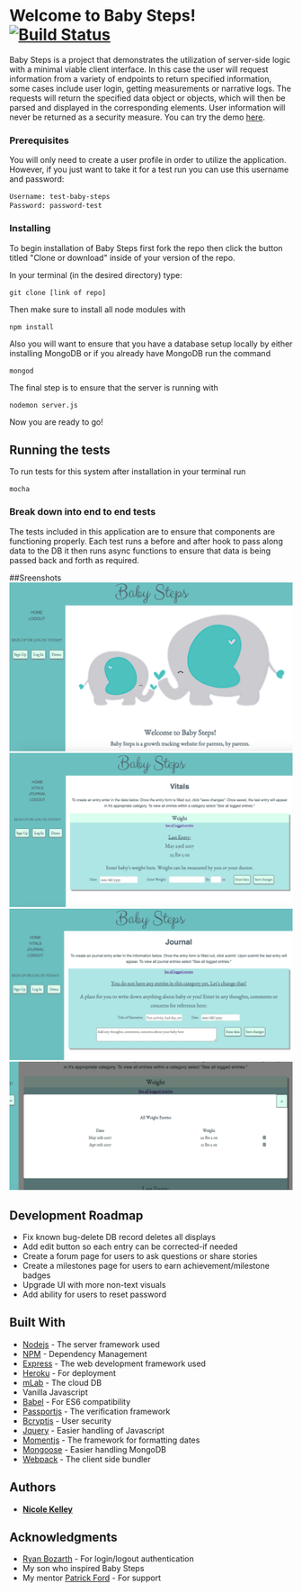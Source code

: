 # Welcome to Baby Steps! [![Build Status](https://travis-ci.org/navkelley/baby-steps.svg?branch=master)](https://travis-ci.org/navkelley/baby-steps)

Baby Steps is a project that demonstrates the utilization of server-side logic with a minimal viable client interface. In this case the user will request information from a variety of endpoints to return specified information, some cases include user login, getting measurements or narrative logs. The requests will return the specified data object or objects, which will then be parsed and displayed in the corresponding elements. User information will never be returned as a security measure. You can try the demo [here](https://evening-hollows-59256.herokuapp.com/).

### Prerequisites

You will only need to create a user profile in order to utilize the application. However, if you just want to take it for a test run you can use this username and password: 

```
Username: test-baby-steps
Password: password-test
```

### Installing

To begin installation of Baby Steps first fork the repo then click the button titled "Clone or download" inside of your version of the repo. 

In your terminal (in the desired directory) type: 
```
git clone [link of repo]
```
Then make sure to install all node modules with 
```
npm install
```
Also you will want to ensure that you have a database setup locally by either installing MongoDB or if you already have MongoDB run the command 
```
mongod
```
The final step is to ensure that the server is running with 
```
nodemon server.js
```
Now you are ready to go! 

## Running the tests

To run tests for this system after installation in your terminal run 
```
mocha
``` 

### Break down into end to end tests

The tests included in this application are to ensure that components are functioning properly. Each test runs a before and after hook to pass along data to the DB it then runs async functions to ensure that data is being passed back and forth as required.  

##Sreenshots
![screenshot](images/baby-steps-home.jpeg)
![screenshot](images/vital-demo.jpeg)
![screenshot](images/baby-steps-journal.jpeg)
![screenshot](images/all-entries-modal.jpeg)

## Development Roadmap

* Fix known bug-delete DB record deletes all displays
* Add edit button so each entry can be corrected-if needed
* Create a forum page for users to ask questions or share stories
* Create a milestones page for users to earn achievement/milestone badges
* Upgrade UI with more non-text visuals 
* Add ability for users to reset password

## Built With

* [Nodejs](https://nodejs.org/api/documentation.html) - The server framework used
* [NPM](https://docs.npmjs.com/) - Dependency Management
* [Express](https://expressjs.com/) - The web development framework used
* [Heroku](https://id.heroku.com/login) - For deployment 
* [mLab](http://docs.mlab.com/) - The cloud DB 
* Vanilla Javascript
* [Babel](https://babeljs.io/) - For ES6 compatibility 
* [Passportjs](http://passportjs.org/docs) - The verification framework
* [Bcryptjs](https://www.npmjs.com/package/bcryptjs) - User security
* [Jquery](http://api.jquery.com/) - Easier handling of Javascript
* [Momentjs](https://momentjs.com/docs/) - The framework for formatting dates
* [Mongoose](https://www.npmjs.com/package/mongoose) - Easier handling MongoDB
* [Webpack](http://webpack.github.io/docs/tutorials/getting-started/) - The client side bundler

## Authors

* **[Nicole Kelley](https://github.com/navkelley)** 

## Acknowledgments

* [Ryan Bozarth](https://github.com/ryanbozarth/login-app) - For login/logout authentication 
* My son who inspired Baby Steps 
* My mentor [Patrick Ford](https://github.com/patrickford) - For support 

